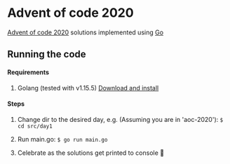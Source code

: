 # Advent of code 2020

[Advent of code 2020](https://adventofcode.com/2020/) solutions implemented using [Go](https://golang.org)

## Running the code
#### Requirements
1. Golang (tested with v1.15.5) [Download and install](https://golang.org/doc/install)

#### Steps
1. Change dir to the desired day, e.g.
(Assuming you are in 'aoc-2020'): `$ cd src/day1`

2. Run main.go:
`$ go run main.go`

3. Celebrate as the solutions get printed to console 🎉️
